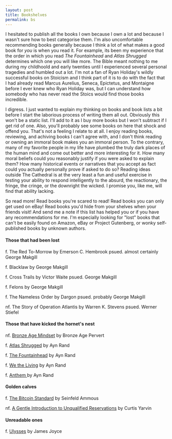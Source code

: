 ```yaml
---
layout: post
title: Bookshelves
permalink: bs
---
```


I hesitated to publish all the books I own because I own a lot and because I wasn't sure how to best categorise them. I'm also uncomfortable recommending
books generally because I think a lot of what makes a good book for *you* is when you read it. For example, its been my experience that the order in which you read
*The Fountainhead* and *Atlas Shrugged* determines which one you will like more. The Bible meant nothing to me during my childhoold and early twenties
until I experienced several personal tragedies and humbled out a lot. I'm not a fan of Ryan Holiday's wildly successful books on Stoicism and I think part of it is to do with
the fact that I had already read Marcus Aurelius, Seneca, Epictetus, and Montaigne before I ever knew who Ryan Holiday was, but I can understand how
somebody who has never read the Stoics would find those books incredible.

I digress. I just wanted to explain my thinking on books and book lists a bit before I start the laborious process of writing them all out. Obviously
this won't be a static list. I'll add to it as I buy more books but I won't subtract if I get rid of one. Also, you'll probably see some books
on here that shock and offend you. That's not a feeling I relate to at all. I enjoy reading books, reviewing, and achiving books I can't agree with, and I 
don't think reading or owning an immoral book makes you an immoral person. To the contrary, many of my favorite people in my life have plumbed the truly dark
places of the human mind and come out better and more interesting for it. How many moral beliefs could you reasonably justify if you were asked to explain them? How many historical events
or narratives that you accept as fact could you actually personally prove if asked to do so? Reading ideas outside The Cathedral is at the very least
a fun and useful exercise in testing your ability to respond intelligently to the absurd, the reactionary, the fringe, the cringe, or the downright the wicked. I promise you,
like me, will find that ability lacking. 

So read more! Read books you're scared to read! Read books you can only get used on eBay! Read books you'd hide from your shelves when your friends visit! And send me a note if this list has helped you or if you have any recommendations for me. I'm especially looking for "lost" books that can't be easily found on Amazon, eBay or Project Gutenberg, or wonky self-published books by unknown authors. 


#### Those that had been lost

f. The Red To-Morrow by Emerson C. Hembrook psued. almost certainly George Makgill

f. Blacklaw by George Makgill

f. Cross Trails by Victor Waite psued. George Makgill

f. Felons by George Makgill

f. The Nameless Order by Dargon psued. probably George Makgill

nf. The Story of Operation Atlantis by Warren K. Stevens psued. Werner Stiefel

#### Those that have kicked the hornet's nest

nf. [Bronze Age Mindset](/) by Bronze Age Pervert

f. [Atlas Shrugged](/) by Ayn Rand

f. [The Fountainhead](/) by Ayn Rand

f. [We the Living](/) by Ayn Rand

f. [Anthem ](/)by Ayn Rand

#### Golden calves

f. [The Bitcoin Standard](/) by Seinfeld Ammous

nf. [A Gentle Introduction to Unqualified Reservations](/) by Curtis Yarvin

#### Unreadable ones

f. [Ulysses](/) by James Joyce
